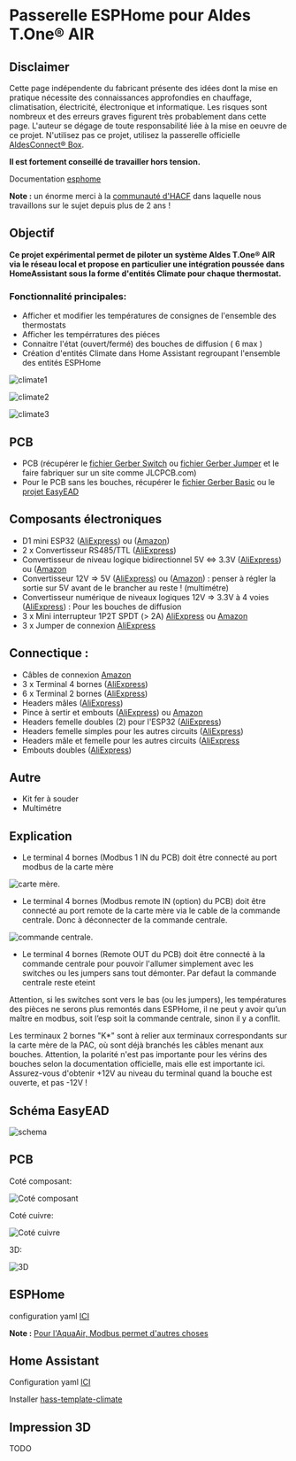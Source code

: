 # Passerelle ESPHome pour Aldes T.One® AIR

## **Disclaimer** 
Cette page indépendente du fabricant présente des idées dont la mise en pratique nécessite des connaissances approfondies en chauffage, climatisation, électricité, électronique et informatique. Les risques sont nombreux et des erreurs graves figurent très probablement dans cette page. L'auteur se dégage de toute responsabilité liée à la mise en oeuvre de ce projet. N'utilisez pas ce projet, utilisez la passerelle officielle [AldesConnect® Box](https://www.aldes.fr/produits/mesure-regulation-et-connectivite/capteurs-et-connectivite/autres-capteurs/aldesconnect-box).

**Il est fortement conseillé de travailler hors tension.**

Documentation [esphome](https://esphome.io/)

**Note :** un énorme merci à la [communauté d'HACF](https://forum.hacf.fr/t/aldes-t-one-air-aquaair/42974) dans laquelle nous travaillons sur le sujet depuis plus de 2 ans !

## Objectif
**Ce projet expérimental permet de piloter un système Aldes T.One® AIR via le réseau local et propose en particulier une intégration poussée dans HomeAssistant sous la forme d'entités Climate pour chaque thermostat.**
### Fonctionnalité principales:
+  Afficher et modifier les températures de consignes de l'ensemble des thermostats
+  Afficher les tempérratures des piéces
+  Connaitre l'état (ouvert/fermé) des bouches de diffusion ( 6 max )
+  Création d'entités Climate dans Home Assistant regroupant l'ensemble des entités ESPHome

![climate1](/V2/src/images/ha/thermostat%20séjour%20k1a-1.png)

![climate2](/V2/src/images/ha/thermostat%20séjour%20k1a-2.png)

![climate3](/V2/src/images/ha/thermostat%20séjour%20k1a-3.png)


## PCB
+ PCB (récupérer le [fichier Gerber Switch](/V2/src/PCB/EasyEAD/Gerber_ESPHome-Aldes-T.One-advanced_switch.zip) ou [fichier Gerber Jumper](/V2/src/PCB/EasyEAD/Gerber_ESPHome-Aldes-T.One-advanced_jumper.zip) et le faire fabriquer sur un site comme JLCPCB.com)
+ Pour le PCB sans les bouches, récupérer le [fichier Gerber Basic](Gerber_ESPHome-Aldes-T.One-Basic-v1.0_PCB_ESPHome-Aldes_2024-12-31.zip)  ou le [projet EasyEAD](SCH_ESPHome-Aldes-T.One-Basic-v1.0_2024-12-31.json)


## Composants électroniques
+ D1 mini ESP32 ([AliExpress](https://fr.aliexpress.com/item/1005005972627549.html)) ou ([Amazon](https://amzn.eu/d/dTeepAy))
+ 2 x Convertisseur RS485/TTL ([AliExpress](https://fr.aliexpress.com/item/1005006340391490.html))
+ Convertisseur de niveau logique bidirectionnel 5V <=> 3.3V ([AliExpress](https://fr.aliexpress.com/item/1005006068381598.html)) ou ([Amazon](https://amzn.eu/d/aiCa1Ww)
+ Convertisseur 12V => 5V ([AliExpress](https://fr.aliexpress.com/item/1005006486270630.html)) ou ([Amazon](https://amzn.eu/d/aN7AZQ7)) : penser à régler la sortie sur 5V avant de le brancher au reste ! (multimétre)
+ Convertisseur numérique de niveaux logiques 12V => 3.3V à 4 voies ([AliExpress](https://fr.aliexpress.com/item/1005006419972546.html)) : Pour les bouches de diffusion
+ 3 x Mini interrupteur 1P2T SPDT (> 2A) [AliExpress](https://a.aliexpress.com/_EyLZ1bw) ou [Amazon](https://amzn.eu/d/39LWGet)
+ 3 x Jumper de connexion [AliExpress](https://a.aliexpress.com/_EQpgm7m)
  
## Connectique :
+ Câbles de connexion [Amazon](https://amzn.eu/d/2ajQLdu)
+ 3 x Terminal 4 bornes ([AliExpress](https://fr.aliexpress.com/item/32828459901.html))
+ 6 x Terminal 2 bornes ([AliExpress](https://fr.aliexpress.com/item/32828459901.html))
+ Headers mâles ([AliExpress](https://fr.aliexpress.com/item/32973181162.html))
+ Pince à sertir et embouts ([AliExpress](https://fr.aliexpress.com/item/32831768783.html)) ou [Amazon](https://amzn.eu/d/3J0eNm9)
+ Headers femelle doubles (2) pour l'ESP32 ([AliExpress](https://fr.aliexpress.com/item/32747224548.html))
+ Headers femelle simples pour les autres circuits ([AliExpress](https://fr.aliexpress.com/item/32854239374.html))
+ Headers mâle et femelle pour les autres circuits ([AliExpress](https://fr.aliexpress.com/item/1005007235591794.html)
+ Embouts doubles ([AliExpress](https://fr.aliexpress.com/item/1005004846852618.html))

## Autre
+ Kit fer à souder
+ Multimétre

## Explication
+  Le terminal 4 bornes (Modbus 1 IN du PCB) doit être connecté au port modbus de la carte mère

![carte mère](/V2/src/images/PAC/modbus_carte_mere.png).

+  Le terminal 4 bornes (Modbus remote IN (option) du PCB) doit être connecté au port remote de la carte mère via le cable de la commande centrale.  Donc à déconnecter de la commande centrale.

![commande centrale](/V2/src/images/PAC/remote.png).

+  Le terminal 4 bornes (Remote OUT du PCB) doit être connecté à la commande centrale pour pouvoir l'allumer simplement avec les switches ou les jumpers sans tout démonter. Par defaut la commande centrale reste eteint

Attention, si les switches sont vers le bas (ou les jumpers), les températures des pièces ne serons plus remontés dans ESPHome, il ne peut y avoir qu’un maître en modbus, soit l’esp soit la commande centrale, sinon il y a conflit.

Les terminaux 2 bornes "K*" sont à relier aux terminaux correspondants sur la carte mère de la PAC, où sont déjà branchés les câbles menant aux bouches. Attention, la polarité n'est pas importante pour les vérins des bouches selon la documentation officielle, mais elle est importante ici. Assurez-vous d'obtenir +12V au niveau du terminal quand la bouche est ouverte, et pas -12V !

## Schéma EasyEAD
![schema](/V2/src/images/EasyEAD/schéma_elec.png)

## PCB
Coté composant:

![Coté composant](/V2/src/images/EasyEAD/PCB_composant.png)

Coté cuivre:

![Coté cuivre](/V2/src/images/EasyEAD/PCB_cuivre.png)

3D:

![3D](/V2/src/images/EasyEAD/PCB_3D.png)

## ESPHome
configuration yaml [ICI](/V2/src/yaml/ESPHome/esphome_v1.yaml)

**Note :** [Pour l'AquaAir, Modbus permet d'autres choses](https://forum.hacf.fr/t/aldes-t-one-air-aquaair/42974/171)

## Home Assistant
Configuration yaml [ICI](/V2/src/yaml/Home%20assistant/climate_v1.yaml)

Installer [hass-template-climate](https://github.com/jcwillox/hass-template-climate)

## Impression 3D
TODO
